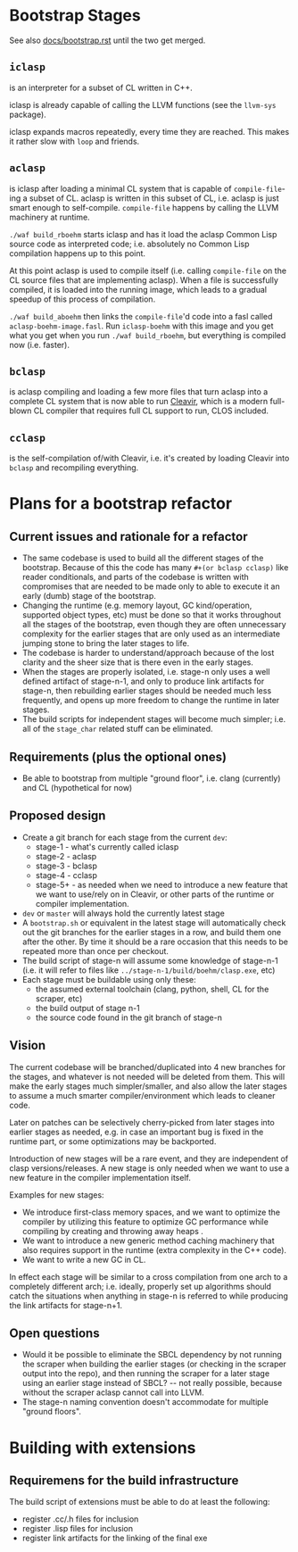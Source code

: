 # Bootstrap Stages

See also [docs/bootstrap.rst](https://github.com/clasp-developers/clasp/blob/dev/docs/bootstrap.rst) until the two get merged.

## `iclasp`
is an interpreter for a subset of CL written in C++.

iclasp is already capable of calling the LLVM functions (see the `llvm-sys` package).

iclasp expands macros repeatedly, every time they are reached. This makes it rather slow with `loop` and friends.

## `aclasp`
is iclasp after loading a minimal CL system that is capable of `compile-file`-ing a subset of CL. aclasp is written in  this subset of CL, i.e. aclasp is just smart enough to self-compile. `compile-file` happens by calling the LLVM machinery at runtime.

`./waf build_rboehm` starts iclasp and has it load the aclasp Common Lisp source code as interpreted code; i.e. absolutely no Common Lisp compilation happens up to this point.

At this point aclasp is used to compile itself (i.e. calling `compile-file` on the CL source files that are implementing aclasp). When a file is successfully compiled, it is loaded into the running image, which leads to a gradual speedup of this process of compilation.

`./waf build_aboehm` then links the `compile-file`'d code into a fasl called `aclasp-boehm-image.fasl`. Run `iclasp-boehm` with this image and you get what you get when you run `./waf build_rboehm`, but everything is compiled now (i.e. faster).

## `bclasp`
is aclasp compiling and loading a few more files that turn aclasp into a complete CL system that is now able to run [Cleavir](http://metamodular.com/cleavir.pdf), which is a modern full-blown CL compiler that requires full CL support to run, CLOS included.

## `cclasp`
is the self-compilation of/with Cleavir, i.e. it's created by loading Cleavir into `bclasp` and recompiling everything.

# Plans for a bootstrap refactor

## Current issues and rationale for a refactor
* The same codebase is used to build all the different stages of the bootstrap. Because of this the code has many `#+(or bclasp cclasp)` like reader conditionals, and parts of the codebase is written with compromises that are needed to be made only to able to execute it an early (dumb) stage of the bootstrap.
* Changing the runtime (e.g. memory layout, GC kind/operation, supported object types, etc) must be done so that it works throughout all the stages of the bootstrap, even though they are often unnecessary complexity for the earlier stages that are only used as an intermediate jumping stone to bring the later stages to life.
* The codebase is harder to understand/approach because of the lost clarity and the sheer size that is there even in the early stages.
* When the stages are properly isolated, i.e. stage-n only uses a well defined artifact of stage-n-1, and only to produce link artifacts for stage-n, then rebuilding earlier stages should be needed much less frequently, and opens up more freedom to change the runtime in later stages.
* The build scripts for independent stages will become much simpler; i.e. all of the `stage_char` related stuff can be eliminated.

## Requirements (plus the optional ones)

* Be able to bootstrap from multiple "ground floor", i.e. clang (currently) and CL (hypothetical for now)

## Proposed design

* Create a git branch for each stage from the current `dev`:
  * stage-1 - what's currently called iclasp
  * stage-2 - aclasp
  * stage-3 - bclasp
  * stage-4 - cclasp
  * stage-5+ - as needed when we need to introduce a new feature that we want to use/rely on in Cleavir, or other parts of the runtime or compiler implementation.
* `dev` or `master` will always hold the currently latest stage
* A `bootstrap.sh` or equivalent in the latest stage will automatically check out the git branches for the earlier stages in a row, and build them one after the other. By time it should be a rare occasion that this needs to be repeated more than once per checkout.
* The build script of stage-n will assume some knowledge of stage-n-1 (i.e. it will refer to files like `../stage-n-1/build/boehm/clasp.exe`, etc)
* Each stage must be buildable using only these:
  * the assumed external toolchain (clang, python, shell, CL for the scraper, etc)
  * the build output of stage n-1
  * the source code found in the git branch of stage-n

## Vision
The current codebase will be branched/duplicated into 4 new branches for the stages, and whatever is not needed will be deleted from them. This will make the early stages much simpler/smaller, and also allow the later stages to assume a much smarter compiler/environment which leads to cleaner code.

Later on patches can be selectively cherry-picked from later stages into earlier stages as needed, e.g. in case an important bug is fixed in the runtime part, or some optimizations may be backported.

Introduction of new stages will be a rare event, and they are independent of clasp versions/releases. A new stage is only needed when we want to use a new feature in the compiler implementation itself.

Examples for new stages:
* We introduce first-class memory spaces, and we want to optimize the compiler by utilizing this feature to optimize GC performance while compiling by creating and throwing away heaps .
* We want to introduce a new generic method caching machinery that also requires support in the runtime (extra complexity in the C++ code).
* We want to write a new GC in CL.

In effect each stage will be similar to a cross compilation from one arch to a completely different arch; i.e. ideally, properly set up algorithms should catch the situations when anything in stage-n is referred to while producing the link artifacts for stage-n+1.

## Open questions

* Would it be possible to eliminate the SBCL dependency by not running the scraper when building the earlier stages (or checking in the scraper output into the repo), and then running the scraper for a later stage using an earlier stage instead of SBCL? -- not really possible, because without the scraper aclasp cannot call into LLVM.
* The stage-n naming convention doesn't accommodate for multiple "ground floors". 

# Building with extensions

## Requiremens for the build infrastructure

The build script of extensions must be able to do at least the following:
* register .cc/.h files for inclusion
* register .lisp files for inclusion
* register link artifacts for the linking of the final exe